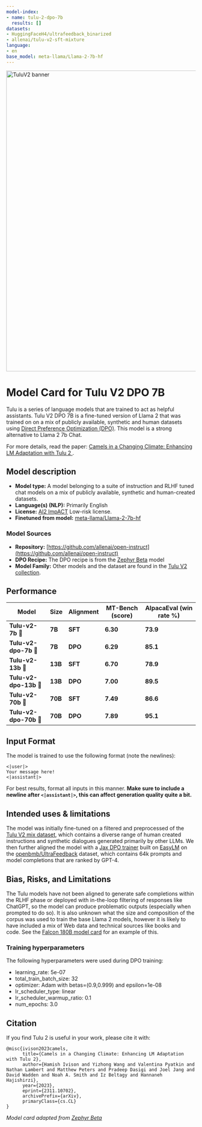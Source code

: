 ```yaml
---
model-index:
- name: tulu-2-dpo-7b
  results: []
datasets:
- HuggingFaceH4/ultrafeedback_binarized
- allenai/tulu-v2-sft-mixture
language:
- en
base_model: meta-llama/Llama-2-7b-hf
---
```



<img src="https://huggingface.co/datasets/allenai/blog-images/resolve/main/tulu-v2/Tulu%20V2%20banner.png" alt="TuluV2 banner" width="800" style="margin-left:'auto' margin-right:'auto' display:'block'"/>


# Model Card for Tulu V2 DPO 7B

Tulu is a series of language models that are trained to act as helpful assistants. 
Tulu V2 DPO 7B is a fine-tuned version of Llama 2 that was trained on on a mix of publicly available, synthetic and human datasets using [Direct Preference Optimization (DPO)](https://arxiv.org/abs/2305.18290). 
This model is a strong alternative to Llama 2 7b Chat.

For more details, read the paper: [Camels in a Changing Climate: Enhancing LM Adaptation with Tulu 2
](https://arxiv.org/abs/2311.10702).

## Model description

- **Model type:** A model belonging to a suite of instruction and RLHF tuned chat models on a mix of publicly available, synthetic and human-created datasets.
- **Language(s) (NLP):** Primarily English
- **License:** [AI2 ImpACT](https://allenai.org/impact-license) Low-risk license.
- **Finetuned from model:** [meta-llama/Llama-2-7b-hf](https://huggingface.co/meta-llama/Llama-2-7b-hf)

### Model Sources

- **Repository:** [https://github.com/allenai/open-instruct](https://github.com/allenai/open-instruct)
- **DPO Recipe:** The DPO recipe is from the [Zephyr Beta](https://huggingface.co/HuggingFaceH4/zephyr-7b-beta) model
- **Model Family:** Other models and the dataset are found in the [Tulu V2 collection](https://huggingface.co/collections/allenai/tulu-v2-suite-6551b56e743e6349aab45101).

## Performance

| Model | Size | Alignment | MT-Bench (score) | AlpacaEval (win rate %) |
|-------------|-----|----|---------------|--------------|
| **Tulu-v2-7b** 🐪 | **7B** | **SFT** | **6.30** | **73.9** |
| **Tulu-v2-dpo-7b** 🐪 | **7B** | **DPO** | **6.29** | **85.1** |
| **Tulu-v2-13b** 🐪 | **13B** | **SFT** | **6.70** | **78.9** |
| **Tulu-v2-dpo-13b** 🐪 | **13B** | **DPO** | **7.00** | **89.5** |
| **Tulu-v2-70b** 🐪 | **70B** | **SFT** | **7.49** | **86.6** |
| **Tulu-v2-dpo-70b** 🐪 | **70B** | **DPO** | **7.89** | **95.1** |

## Input Format

The model is trained to use the following format (note the newlines):
```
<|user|>
Your message here!
<|assistant|>
```

For best results, format all inputs in this manner. **Make sure to include a newline after `<|assistant|>`, this can affect generation quality quite a bit.**

## Intended uses & limitations

The model was initially fine-tuned on a filtered and preprocessed of the [Tulu V2 mix dataset](https://huggingface.co/datasets/allenai/tulu-v2-sft-mixture), which contains a diverse range of human created instructions and synthetic dialogues generated primarily by other LLMs. 
We then further aligned the model with a [Jax DPO trainer](https://github.com/hamishivi/EasyLM/blob/main/EasyLM/models/llama/llama_train_dpo.py) built on [EasyLM](https://github.com/young-geng/EasyLM) on the [openbmb/UltraFeedback](https://huggingface.co/datasets/openbmb/UltraFeedback) dataset, which contains 64k prompts and model completions that are ranked by GPT-4. 


<!--  You can find the datasets used for training Tulu V2 [here]() 

Here's how you can run the model using the `pipeline()` function from 🤗 Transformers:

```python
# Install transformers from source - only needed for versions <= v4.34
# pip install git+https://github.com/huggingface/transformers.git
# pip install accelerate

import torch
from transformers import pipeline

pipe = pipeline("text-generation", model="HuggingFaceH4/tulu-2-dpo-70b", torch_dtype=torch.bfloat16, device_map="auto")

# We use the tokenizer's chat template to format each message - see https://huggingface.co/docs/transformers/main/en/chat_templating
messages = [
    {
        "role": "system",
        "content": "You are a friendly chatbot who always responds in the style of a pirate",
    },
    {"role": "user", "content": "How many helicopters can a human eat in one sitting?"},
]
prompt = pipe.tokenizer.apply_chat_template(messages, tokenize=False, add_generation_prompt=True)
outputs = pipe(prompt, max_new_tokens=256, do_sample=True, temperature=0.7, top_k=50, top_p=0.95)
print(outputs[0]["generated_text"])
# <|system|>
# You are a friendly chatbot who always responds in the style of a pirate.</s>
# <|user|>
# How many helicopters can a human eat in one sitting?</s>
# <|assistant|>
# Ah, me hearty matey! But yer question be a puzzler! A human cannot eat a helicopter in one sitting, as helicopters are not edible. They be made of metal, plastic, and other materials, not food!
```-->

## Bias, Risks, and Limitations

<!-- This section is meant to convey both technical and sociotechnical limitations. -->

The Tulu models have not been aligned to generate safe completions within the RLHF phase or deployed with in-the-loop filtering of responses like ChatGPT, so the model can produce problematic outputs (especially when prompted to do so). 
It is also unknown what the size and composition of the corpus was used to train the base Llama 2 models, however it is likely to have included a mix of Web data and technical sources like books and code. See the [Falcon 180B model card](https://huggingface.co/tiiuae/falcon-180B#training-data) for an example of this.


### Training hyperparameters

The following hyperparameters were used during DPO training:
- learning_rate: 5e-07
- total_train_batch_size: 32
- optimizer: Adam with betas=(0.9,0.999) and epsilon=1e-08
- lr_scheduler_type: linear
- lr_scheduler_warmup_ratio: 0.1
- num_epochs: 3.0


## Citation

If you find Tulu 2 is useful in your work, please cite it with:

```
@misc{ivison2023camels,
      title={Camels in a Changing Climate: Enhancing LM Adaptation with Tulu 2}, 
      author={Hamish Ivison and Yizhong Wang and Valentina Pyatkin and Nathan Lambert and Matthew Peters and Pradeep Dasigi and Joel Jang and David Wadden and Noah A. Smith and Iz Beltagy and Hannaneh Hajishirzi},
      year={2023},
      eprint={2311.10702},
      archivePrefix={arXiv},
      primaryClass={cs.CL}
}
```

*Model card adapted from [Zephyr Beta](https://huggingface.co/HuggingFaceH4/zephyr-7b-beta/blob/main/README.md)*
